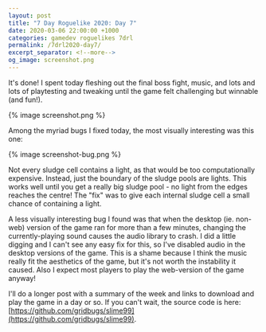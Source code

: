 ```yaml
---
layout: post
title: "7 Day Roguelike 2020: Day 7"
date: 2020-03-06 22:00:00 +1000
categories: gamedev roguelikes 7drl
permalink: /7drl2020-day7/
excerpt_separator: <!--more-->
og_image: screenshot.png
---
```


It's done! I spent today fleshing out the final boss fight, music, and lots and lots of playtesting and tweaking
until the game felt challenging but winnable (and fun!).

{% image screenshot.png %}

<!--more-->

Among the myriad bugs I fixed today, the most visually interesting was this one:

{% image screenshot-bug.png %}

Not every sludge cell contains a light, as that would be too computationally expensive.
Instead, just the boundary of the sludge pools are lights. This works well until you
get a really big sludge pool - no light from the edges reaches the centre!
The "fix" was to give each internal sludge cell a small chance of containing a light.

A less visually interesting bug I found was that when the desktop (ie. non-web) version
of the game ran for more than a few minutes, changing the currently-playing sound
causes the audio library to crash. I did a little digging and I can't see any easy fix
for this, so I've disabled audio in the desktop versions of the game. This is a shame
because I think the music really fit the aesthetics of the game, but it's not worth
the instability it caused. Also I expect most players to play the web-version of the
game anyway!

I'll do a longer post with a summary of the week and links to download and play the
game in a day or so.
If you can't wait, the source code is here: [https://github.com/gridbugs/slime99](https://github.com/gridbugs/slime99).
